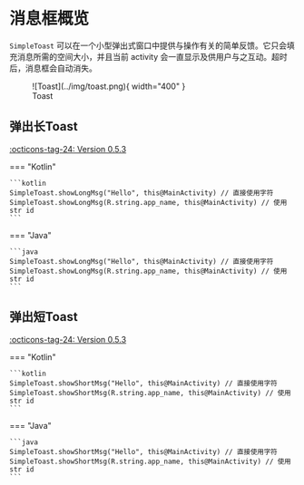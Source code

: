 # 消息框概览

`SimpleToast` 可以在一个小型弹出式窗口中提供与操作有关的简单反馈。它只会填充消息所需的空间大小，并且当前 activity 会一直显示及供用户与之互动。超时后，消息框会自动消失。

<figure markdown>
  ![Toast](../img/toast.png){ width="400" }
  <figcaption>Toast</figcaption>
</figure>

## 弹出长Toast

[:octicons-tag-24: Version 0.5.3](https://sakurajimamaii.github.io/AVE-DOC/version/tools/#053)

=== "Kotlin"

    ```kotlin
    SimpleToast.showLongMsg("Hello", this@MainActivity) // 直接使用字符
    SimpleToast.showLongMsg(R.string.app_name, this@MainActivity) // 使用str id
    ```

=== "Java"

    ```java
    SimpleToast.showLongMsg("Hello", this@MainActivity) // 直接使用字符
    SimpleToast.showLongMsg(R.string.app_name, this@MainActivity) // 使用str id
    ```

## 弹出短Toast

[:octicons-tag-24: Version 0.5.3](https://sakurajimamaii.github.io/AVE-DOC/version/tools/#053)

=== "Kotlin"

    ```kotlin
    SimpleToast.showShortMsg("Hello", this@MainActivity) // 直接使用字符
    SimpleToast.showShortMsg(R.string.app_name, this@MainActivity) // 使用str id
    ```

=== "Java"

    ```java
    SimpleToast.showShortMsg("Hello", this@MainActivity) // 直接使用字符
    SimpleToast.showShortMsg(R.string.app_name, this@MainActivity) // 使用str id
    ```
